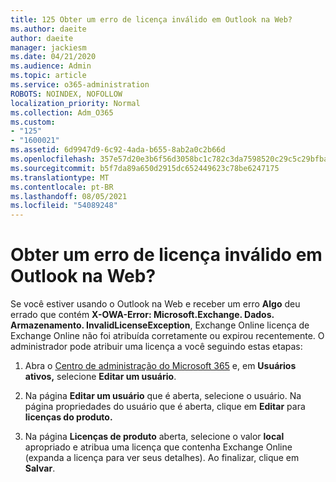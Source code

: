 ```yaml
---
title: 125 Obter um erro de licença inválido em Outlook na Web?
ms.author: daeite
author: daeite
manager: jackiesm
ms.date: 04/21/2020
ms.audience: Admin
ms.topic: article
ms.service: o365-administration
ROBOTS: NOINDEX, NOFOLLOW
localization_priority: Normal
ms.collection: Adm_O365
ms.custom:
- "125"
- "1600021"
ms.assetid: 6d9947d9-6c92-4ada-b655-8ab2a0c2b66d
ms.openlocfilehash: 357e57d20e3b6f56d3058bc1c782c3da7598520c29c5c29bfba6eec614fc5248
ms.sourcegitcommit: b5f7da89a650d2915dc652449623c78be6247175
ms.translationtype: MT
ms.contentlocale: pt-BR
ms.lasthandoff: 08/05/2021
ms.locfileid: "54089248"
---
```

# <a name="getting-an-invalid-license-error-in-outlook-on-the-web"></a>Obter um erro de licença inválido em Outlook na Web?

Se você estiver usando o Outlook na Web e receber um erro **Algo** deu errado que contém **X-OWA-Error: Microsoft.Exchange. Dados. Armazenamento. InvalidLicenseException**, Exchange Online licença de Exchange Online não foi atribuída corretamente ou expirou recentemente. O administrador pode atribuir uma licença a você seguindo estas etapas:
  
1. Abra o [Centro de administração do Microsoft 365](https://portal.office.com/adminportal/home#/homepage) e, em **Usuários ativos,** selecione **Editar um usuário**.

2. Na página **Editar um usuário** que é aberta, selecione o usuário. Na página propriedades do usuário que é aberta, clique em **Editar** para **licenças do produto.**

3. Na página **Licenças de produto** aberta, selecione o valor **local** apropriado e atribua uma licença que contenha Exchange Online (expanda a licença para ver seus detalhes). Ao finalizar, clique em **Salvar**.
